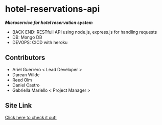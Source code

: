 # hotel-reservations-api

***Microservice for hotel reservation system***

* BACK END: RESTfull API using node.js, express.js for handling requests 
* DB: Mongo DB
* DEVOPS: CICD with heroku 


## Contributors
 * Ariel Guerrero < Lead Developer >
 * Darean Wilde
 * Reed Olm
 * Daniel Castro
 * Gabriella Mariello < Project Manager >



## Site Link

[Click here to check it out!](https://hotel-reservation-se-site-2021.web.app/)
